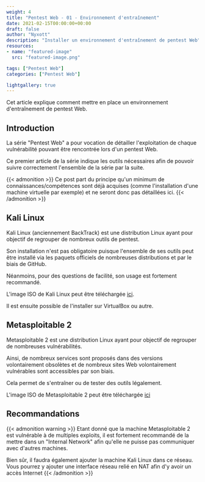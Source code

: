 ```yaml
---
weight: 4
title: "Pentest Web - 01 - Environnement d'entraînement"
date: 2021-02-15T00:00:00+00:00
draft: false
author: "Nyxott"
description: "Installer un environnement d'entraînement de pentest Web"
resources:
- name: "featured-image"
  src: "featured-image.png"

tags: ["Pentest Web"]
categories: ["Pentest Web"]

lightgallery: true
---
```


Cet article explique comment mettre en place un environnement d'entraînement de pentest Web.

<!--more-->

## Introduction

La série "Pentest Web" a pour vocation de détailler l'exploitation de chaque vulnérabilité pouvant être rencontrée lors d'un pentest Web.

Ce premier article de la série indique les outils nécessaires afin de pouvoir suivre correctement l'ensemble de la série par la suite.

{{< admonition >}}
Ce post part du principe qu'un minimum de connaissances/compétences sont déjà acquises (comme l'installation d'une machine virtuelle par exemple) et ne seront donc pas détaillées ici.
{{< /admonition >}}

## Kali Linux

Kali Linux (anciennement BackTrack) est une distribution Linux ayant pour objectif de regrouper de nombreux outils de pentest.

Son installation n'est pas obligatoire puisque l'ensemble de ses outils peut être installé via les paquets officiels de nombreuses distributions et par le biais de GitHub.

Néanmoins, pour des questions de facilité, son usage est fortement recommandé.

L'image ISO de Kali Linux peut être téléchargée [ici](https://www.kali.org/downloads/).

Il est ensuite possible de l'installer sur VirtualBox ou autre.

## Metasploitable 2

Metasploitable 2 est une distribution Linux ayant pour objectif de regrouper de nombreuses vulnérabilités.

Ainsi, de nombreux services sont proposés dans des versions volontairement obsolètes et de nombreux sites Web volontairement vulnérables sont accessibles par son biais.

Cela permet de s'entraîner ou de tester des outils légalement.

L'image ISO de Metasploitable 2 peut être téléchargée [ici](https://sourceforge.net/projects/metasploitable/files/Metasploitable2/)

## Recommandations

{{< admonition warning >}}
Etant donné que la machine Metasploitable 2 est vulnérable à de multiples exploits, il est fortement recommandé de la mettre dans un "Internal Network" afin qu'elle ne puisse pas communiquer avec d'autres machines.

Bien sûr, il faudra également ajouter la machine Kali Linux dans ce réseau. Vous pourrez y ajouter une interface réseau relié en NAT afin d'y avoir un accès Internet
{{< /admonition >}}
